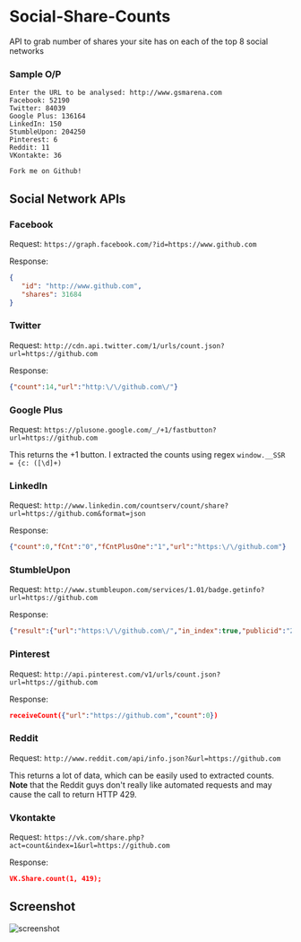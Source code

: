 # Social-Share-Counts
API to grab number of shares your site has on each of the top 8 social networks

### Sample O/P

```
Enter the URL to be analysed: http://www.gsmarena.com
Facebook: 52190
Twitter: 84039
Google Plus: 136164
LinkedIn: 150
StumbleUpon: 204250
Pinterest: 6
Reddit: 11
VKontakte: 36

Fork me on Github!
```

## Social Network APIs

### Facebook

Request:
`https://graph.facebook.com/?id=https://www.github.com`

Response:
```json
{
   "id": "http://www.github.com",
   "shares": 31684
}
```

### Twitter

Request:
`http://cdn.api.twitter.com/1/urls/count.json?url=https://github.com`

Response:
```json
{"count":14,"url":"http:\/\/github.com\/"}
```

### Google Plus

Request:
`https://plusone.google.com/_/+1/fastbutton?url=https://github.com`

This returns the +1 button. I extracted the counts using regex `window.__SSR = {c: ([\d]+)`

### LinkedIn

Request:
`http://www.linkedin.com/countserv/count/share?url=https://github.com&format=json`

Response:
```json
{"count":0,"fCnt":"0","fCntPlusOne":"1","url":"https:\/\/github.com"}
```

### StumbleUpon

Request:
`http://www.stumbleupon.com/services/1.01/badge.getinfo?url=https://github.com`

Response:
```json
{"result":{"url":"https:\/\/github.com\/","in_index":true,"publicid":"2T2aNf","views":298,"title":"GitHub \u00b7 Social Coding","thumbnail":"http:\/\/cdn.stumble-upon.com\/mthumb\/837\/17983837.jpg","thumbnail_b":"http:\/\/cdn.stumble-upon.com\/bthumb\/837\/17983837.jpg","submit_link":"http:\/\/www.stumbleupon.com\/badge\/?url=https:\/\/github.com\/","badge_link":"http:\/\/www.stumbleupon.com\/badge\/?url=https:\/\/github.com\/","info_link":"http:\/\/www.stumbleupon.com\/url\/https%253A\/\/github.com\/"},"timestamp":1436538129,"success":true}
```

### Pinterest

Request:
`http://api.pinterest.com/v1/urls/count.json?url=https://github.com`

Response:
```json
receiveCount({"url":"https://github.com","count":0}) 
```

### Reddit

Request:
`http://www.reddit.com/api/info.json?&url=https://github.com`

This returns a lot of data, which can be easily used to extracted counts.
**Note** that the Reddit guys don't really like automated requests and may cause the call to return HTTP 429.

### Vkontakte

Request:
`https://vk.com/share.php?act=count&index=1&url=https://github.com`

Response:
```json
VK.Share.count(1, 419);
```

## Screenshot

![screenshot](https://raw.githubusercontent.com/abhn/Social-Share-Counts/master/sharesCountScreenshot.png)
